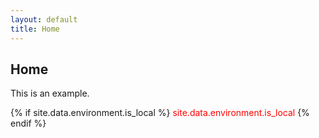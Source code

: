 ```yaml
---
layout: default
title: Home
---
```

## Home

This is an example.

{% if site.data.environment.is_local %}
<span style="color: red;">
      site.data.environment.is_local
</span>
{% endif %}
